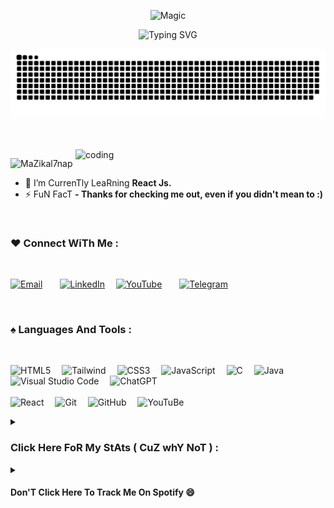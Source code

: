 <p align="center">
  <img src="https://capsule-render.vercel.app/api?type=waving&color=auto&height=200&section=header&text=MAZ❗K&fontSize=50&animation=fadeIn&fontAlignY=35&descAlignY=45" alt="Magic"></img>
</p>

<p align="center">
  <img src="https://readme-typing-svg.herokuapp.com?font=Architects+Daughter&color=7AF79A&size=30&lines=Heyyyy❗+iT's+MaZik🌟🎩✨❗...;<---------A+Passionate--------->;FronTenD+🌐+DeVeLoPeR;<------Also+LoVe+Gaming------>;*******_AnD+ModdinG_*******" alt="Typing SVG" />
</p>
<p align="center">
  <picture>
    <source
      media="(prefers-color-scheme: dark)"
      srcset="https://raw.githubusercontent.com/platane/snk/output/github-contribution-grid-snake-dark.svg"
    />
    <source
      media="(prefers-color-scheme: light)"
      srcset="https://raw.githubusercontent.com/platane/snk/output/github-contribution-grid-snake.svg"
    />
    <img
      alt="github contribution grid snake animation"
      src="https://raw.githubusercontent.com/platane/snk/output/github-contribution-grid-snake.svg"
    />
  </picture>
</p><br><br>

<img align="right" width="400" alt="coding" src="https://user-images.githubusercontent.com/74038190/238353480-219bcc70-f5dc-466b-9a60-29653d8e8433.gif">
<p align="left">
  <img 
    src="https://komarev.com/ghpvc/?username=MaZikal7nap&label=Profile%20views&color=0e75b6&style=flat" 
    alt="MaZikal7nap" 
    width="150" 
    height="auto" 
  />
</p>

- 🌱 I’m CurrenTly LeaRning **React Js.**
- ⚡ FuN FacT **- Thanks for checking me out, even if you didn't mean to :)**
<br>

<h3 align="left"> ♥ Connect WiTh Me :</h3>&emsp;

<a target="_blank" href="mailto:nikhilbisht707@gmail.com"><img src="https://bentos.jkominovic.dev/api/v1/generic-card?icon=sigmail&subtitle=nikhilbisht707@gmail.com&size=square" alt="Email" style="width: 90px; height: 90px; margin-right: 10px;"></a>&emsp;
<a target="_blank" href="https://linkedin.com/in/nitin-kamal-bisht-1395b7230"><img src="https://bentos.jkominovic.dev/api/v1/bento-cards?url=https%3A%2F%2Fwww.linkedin.com%2Fin%2Fkenan-gain-33048518a%2F&subtitle=@nitin-kamal-bisht-1395b7230&size=square" alt="LinkedIn" style="width: 90px; height: 90px;"></a>&emsp;
<a href="https://www.youtube.com/@Magic_z7" target="_blank"><img src="https://bentos.jkominovic.dev/api/v1/bento-cards?url=https%3A%2F%2Fwww.youtube.com%2F%40Magic_z7&subtitle=@Magic_z7&size=square" alt="YouTube" style="width: 90px; height: 90px; margin-right: 10px;"></a>&emsp;
<a href="https://t.me/MaGicaL7Nap" target="_blank"><img src="https://www.iconsdb.com/icons/preview/red/telegram-3-xxl.png" alt="Telegram" style="width: 90px; height: 90px; margin-right: 10px;"></a>
<br>

<br><h3 align="left"> ♠ Languages And Tools :</h3>&emsp;

![HTML5](https://img.shields.io/badge/HTML5%20-%23E34F26.svg?style=for-the-badge&logo=html5&logoColor=white)&emsp;
![Tailwind](https://img.shields.io/badge/Tailwind_CSS-38B2AC?style=for-the-badge&logo=tailwind-css&logoColor=white)&emsp;
![CSS3](https://img.shields.io/badge/CSS%20-%231572B6.svg?style=for-the-badge&logo=css3&logoColor=white)&emsp;
![JavaScript](https://img.shields.io/badge/JavaScript%20-%23F7DF1E.svg?style=for-the-badge&logo=javascript&logoColor=black)&emsp;
![C](https://img.shields.io/badge/C%20-%232370ED.svg?style=for-the-badge&logo=c&logoColor=white)&emsp;
![Java](https://img.shields.io/badge/Java-ED8B00?style=for-the-badge&logo=java&logoColor=white")&emsp;
![Visual Studio Code](https://img.shields.io/badge/Visual%20Studio%20Code-0078d7.svg?style=for-the-badge&logo=visual-studio-code&logoColor=white)&emsp;
![ChatGPT](https://img.shields.io/badge/ChatGPT-74aa9c?style=for-the-badge&logo=openai&logoColor=white)&emsp;<br><br>
<img src="https://techstack-generator.vercel.app/react-icon.svg" alt="React" width="50" height="40">&emsp;
![Git](https://img.shields.io/badge/git-%23F05033.svg?style=for-the-badge&logo=git&logoColor=white)&emsp;
![GitHub](https://img.shields.io/badge/github-%23121011.svg?style=for-the-badge&logo=github&logoColor=white)&emsp;
![YouTuBe](https://img.shields.io/badge/YouTube-FF0000?style=for-the-badge&logo=youtube&logoColor=white)

<details>
  <summary>
<h3> Click Here FoR My StAts ( CuZ whY NoT ) : </h3> </summary>
  <div>
    <p>
      <img align="top" src="https://github-readme-streak-stats.herokuapp.com/?user=MaZikal7nap&&theme=radical" alt="Github Streak">
      <img src="https://github-readme-stats.vercel.app/api?username=MaZikal7nap&show_icons=true&theme=radical" alt="Github Stats">
      <img src="https://github-readme-stats.vercel.app/api/top-langs/?username=MaZikal7nap&theme=radical" alt="Top Languages">
  </div>
  
### ♦ AcTiViTy GRAPH --->
&emsp;
[![MaZiK's github activity graph](https://github-readme-activity-graph.vercel.app/graph?username=MaZikal7nap&bg_color=1d1b1b&color=67f4fe&line=04ff00&point=df03fc&area=true&hide_border=true)](https://github.com/ashutosh00710/github-readme-activity-graph)&emsp;
</details>

<details>
<summary> <h4> Don'T Click Here To Track Me On Spotify 😄</h4> </summary>

<h3 align="center"><u>🎵 My SpoTify PLayLisT</u></h3>&emsp;&emsp;
<p align="center">
<a href="https://open.spotify.com/playlist/3TLz0QqQrU0ryMXDNdj5y8?si=0d2eac99d440424f" target="_blank"><img src="https://github.com/MaZikal7nap/MaZikal7nap/blob/main/spotify.png" width = "200" height ="200"></a></p>&emsp;
<a href="https://data-card-for-spotify.herokuapp.com/card?user_id=lqlwpwp3t3occ87ikxg4ys6cc">
<img src="https://data-card-for-spotify.herokuapp.com/api/card?user_id=lqlwpwp3t3occ87ikxg4ys6cc" alt="Data Card for Spotify">
</a>
</details>
